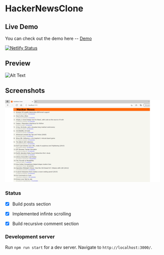# HackerNewsClone

## Live Demo

You can check out the demo here -- [Demo](https://elastic-albattani-00d438.netlify.app/)

[![Netlify Status](https://api.netlify.com/api/v1/badges/90ad4937-e894-4a40-be3d-ea5e1e124856/deploy-status)](https://app.netlify.com/sites/elastic-albattani-00d438/deploys)

## Preview 

![Alt Text](src/screenshots/demo.gif)
 
## Screenshots

![Alt text](src/screenshots/homePage.png?raw=true "Title")

### Status

- [x] Build posts section 
- [x] Implemented infinte scrolling
- [x] Build recursive comment section 


### Development server

Run `npm run start` for a dev server. Navigate to `http://localhost:3000/`.
